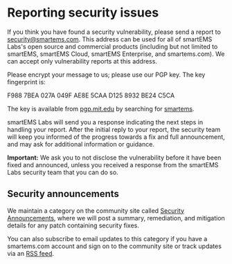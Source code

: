 # Reporting security issues

If you think you have found a security vulnerability, please send a report to [security@smartems.com](mailto:security@smartems.com). This address can be used for all of smartEMS Labs's open source and commercial products (including but not limited to smartEMS, smartEMS Cloud, smartEMS Enterprise, and smartems.com). We can accept only vulnerability reports at this address. 

Please encrypt your message to us; please use our PGP key. The key fingerprint is:

F988 7BEA 027A 049F AE8E  5CAA D125 8932 BE24 C5CA

The key is available from [pgp.mit.edu](https://pgp.mit.edu/pks/lookup?op=get&search=0xF9887BEA027A049FAE8E5CAAD1258932BE24C5CA) by searching for [smartems](https://pgp.mit.edu/pks/lookup?search=smartems&op=index).

smartEMS Labs will send you a response indicating the next steps in handling your report. After the initial reply to your report, the security team will keep you informed of the progress towards a fix and full announcement, and may ask for additional information or guidance.

**Important:** We ask you to not disclose the vulnerability before it have been fixed and announced, unless you received a response from the smartEMS Labs security team that you can do so.

## Security announcements

We maintain a category on the community site called [Security Announcements](https://community.smartems.com/c/security-announcements),
where we will post a summary, remediation, and mitigation details for any patch containing security fixes. 

You can also subscribe to email updates to this category if you have a smartems.com account and sign on to the community site or track updates via an [RSS feed](https://community.smartems.com/c/security-announcements.rss).
